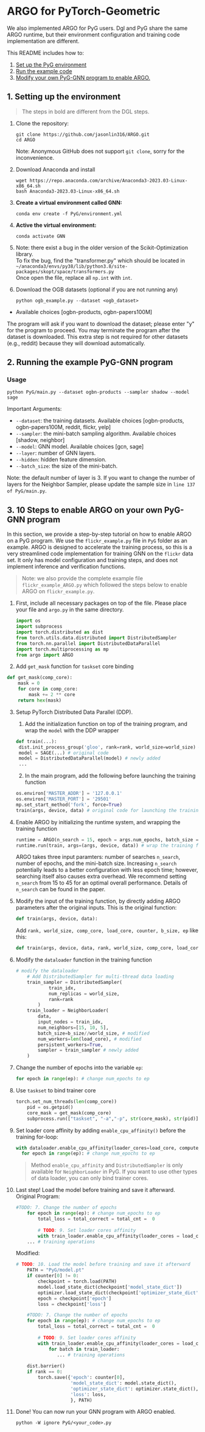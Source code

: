 # ARGO for PyTorch-Geometric

We also implemented ARGO for PyG users. Dgl and PyG share the same ARGO runtime, but their environment configuration and training code implementation are different.

This README includes how to:

1. [Set up the PyG environment](#1-setting-up-the-environment)
2. [Run the example code](#2-running-the-example-PyG-GNN-program)
3. [Modify your own PyG-GNN program to enable ARGO.](#3-10-steps-to-enable-ARGO-on-your-own-PyG-GNN-program)

## 1. Setting up the environment

> The steps in bold are different from the DGL steps.

1. Clone the repository:

   ```shell
   git clone https://github.com/jasonlin316/ARGO.git
   cd ARGO
   ```

   Note: Anonymous GitHub does not support ```git clone```, sorry for the inconvenience. 

2. Download Anaconda and install

   ```shell
   wget https://repo.anaconda.com/archive/Anaconda3-2023.03-Linux-x86_64.sh
   bash Anaconda3-2023.03-Linux-x86_64.sh
   ```

3. **Create a virtual environment called GNN:**

   ```shell
   conda env create -f PyG/environment.yml
   ```

4. **Active the virtual environment:**

   ```shell
   conda activate GNN
   ```

5. Note: there exist a bug in the older version of the Scikit-Optimization library.  
   To fix the bug, find the "transformer.py" which should be located in  
   ```~/anaconda3/envs/py38/lib/python3.8/site-packages/skopt/space/transformers.py```  
   Once open the file, replace all ```np.int``` with ```int```.

6. Download the OGB datasets (optional if you are not running any)

   ```shell
   python ogb_example.py --dataset <ogb_dataset>
   ```

- Available choices [ogbn-products, ogbn-papers100M]  

The program will ask if you want to download the dataset; please enter "y" for the program to proceed. You may terminate the program after the dataset is downloaded.
This extra step is not required for other datasets (e.g., reddit) because they will download automatically. 

## 2. Running the example PyG-GNN program

### Usage

  ```shell
python PyG/main.py --dataset ogbn-products --sampler shadow --model sage
  ```

  Important Arguments: 

  - `--dataset`: the training datasets. Available choices [ogbn-products, ogbn-papers100M, reddit, flickr, yelp]
  - `--sampler`: the mini-batch sampling algorithm. Available choices [shadow, neighbor]
  - `--model`: GNN model. Available choices [gcn, sage]
  - `--layer`: number of GNN layers.
  - `--hidden`: hidden feature dimension.
  - `--batch_size`: the size of the mini-batch.

Note: the default number of layer is 3. If you want to change the number of layers for the Neighbor Sampler, please update the sample size in ```line 137 of PyG/main.py```.



## 3. 10 Steps to enable ARGO on your own PyG-GNN program

In this section, we provide a step-by-step tutorial on how to enable ARGO on a PyG program. We use the ```flickr_example.py``` file in `PyG` folder as an example.  ARGO is designed to accelerate the training process, so this is a very streamlined code implementation for training GNN on the `flickr` data set. It only has model configuration and training steps, and does not implement inference and verification functions.

>  Note: we also provide the complete example file ```flickr_example_ARGO.py``` which followed the steps below to enable ARGO on ```flickr_example.py```.

1. First, include all necessary packages on top of the file. Please place your file and ```argo.py``` in the same directory.

   ```python
   import os
   import subprocess
   import torch.distributed as dist
   from torch.utils.data.distributed import DistributedSampler
   from torch.nn.parallel import DistributedDataParallel
   import torch.multiprocessing as mp
   from argo import ARGO
   ```

2.  Add `get_mask` function for `taskset` core binding

   ```python
   def get_mask(comp_core):
       mask = 0
       for core in comp_core:
           mask += 2 ** core
       return hex(mask)
   ```

3. Setup PyTorch Distributed Data Parallel (DDP). 

   1. Add the initialization function on top of the training program, and wrap the ```model``` with the DDP wrapper

    ```python
   def train(...):
     dist.init_process_group('gloo', rank=rank, world_size=world_size) # newly added
     model = SAGE(...) # original code
     model = DistributedDataParallel(model) # newly added
     ...
    ```

   2. In the main program, add the following before launching the training function

    ```python
   os.environ['MASTER_ADDR'] = '127.0.0.1'
   os.environ['MASTER_PORT'] = '29501'
   mp.set_start_method('fork', force=True)
   train(args, device, data) # original code for launching the training function
    ```

4. Enable ARGO by initializing the runtime system, and wrapping the training function

   ```python
   runtime = ARGO(n_search = 15, epoch = args.num_epochs, batch_size = args.batch_size) #initialization
   runtime.run(train, args=(args, device, data)) # wrap the training function
   ```

   ARGO takes three input paramters: number of searches ```n_search```, number of epochs, and the mini-batch size. Increasing ```n_search``` potentially leads to a better configuration with less epoch time; however, searching itself also causes extra overhead. We recommend setting ```n_search``` from 15 to 45 for an optimal overall performance. Details of ```n_search``` can be found in the paper.

5. Modify the input of the training function, by directly adding ARGO parameters after the original inputs.
   This is the original function:

   ```python
   def train(args, device, data):
   ```

   Add ```rank, world_size, comp_core, load_core, counter, b_size, ep``` like this:

   ```python
   def train(args, device, data, rank, world_size, comp_core, load_core, counter, b_size, ep):
   ```

6. Modify the ```dataloader``` function in the training function

   ```python
   # modify the dataloader
       # Add DistributedSampler for multi-thread data loading
       train_sampler = DistributedSampler(
               train_idx,
               num_replicas = world_size,
               rank=rank
           ) 
       train_loader = NeighborLoader(
           data,
           input_nodes = train_idx,
           num_neighbors=[15, 10, 5],
           batch_size=b_size//world_size, # modified
           num_workers=len(load_core), # modified
           persistent_workers=True,
           sampler = train_sampler # newly added
       )
   ```

7. Change the number of epochs into the variable ```ep```: 

   ```python
   for epoch in range(ep): # change num_epochs to ep
   ```

   

8. Use `taskset` to bind trainer core

   ```python
   torch.set_num_threads(len(comp_core))
       pid = os.getpid()
       core_mask = get_mask(comp_core)
       subprocess.run(["taskset", "-a","-p", str(core_mask), str(pid)])
   ```

9. Set loader core affinity by adding ```enable_cpu_affinity()``` before the training for-loop:

   ```python
   with dataloader.enable_cpu_affinity(loader_cores=load_core, compute_cores=comp_core): 
     for epoch in range(ep): # change num_epochs to ep
   ```

   > Method `enable_cpu_affinity`  and `DistributedSampler` is only available for `NeighborLoader` in PyG. If you want to use other types of data loader, you can only bind trainer cores.  

10. Last step! Load the model before training and save it afterward.  
    Original Program:

    ```python
    #TODO: 7. Change the number of epochs
        for epoch in range(ep): # change num_epochs to ep
            total_loss = total_correct = total_cnt =  0
            
            # TODO: 9. Set loader cores affinity
            with train_loader.enable_cpu_affinity(loader_cores = load_core): # set loader cores
        ... # training operations
    ```

    Modified:

    ```python
    # TODO: 10. Load the model before training and save it afterward
        PATH = "PyG/model.pt"
        if counter[0] != 0:
            checkpoint = torch.load(PATH)
            model.load_state_dict(checkpoint['model_state_dict'])
            optimizer.load_state_dict(checkpoint['optimizer_state_dict'])
            epoch = checkpoint['epoch']
            loss = checkpoint['loss']
    
        #TODO: 7. Change the number of epochs
        for epoch in range(ep): # change num_epochs to ep
            total_loss = total_correct = total_cnt =  0
            
            # TODO: 9. Set loader cores affinity
            with train_loader.enable_cpu_affinity(loader_cores = load_core): # set loader cores
                for batch in train_loader:
                   ... # training operations
                
        dist.barrier()
        if rank == 0:
            torch.save({'epoch': counter[0],
                        'model_state_dict': model.state_dict(),
                        'optimizer_state_dict': optimizer.state_dict(),
                        'loss': loss,
                        }, PATH)
    
    ```

11. Done! You can now run your GNN program with ARGO enabled.

      ```shell
    python -W ignore PyG/<your_code>.py
      ```
